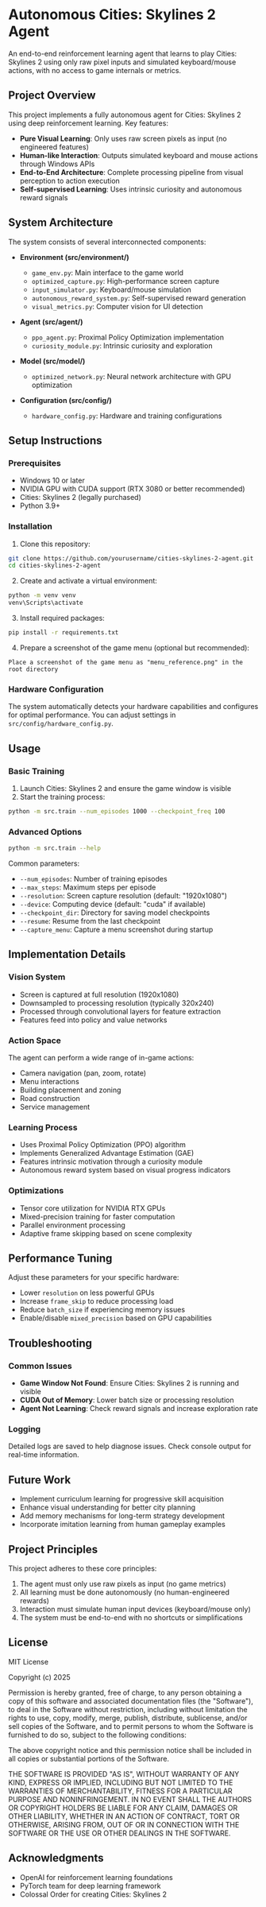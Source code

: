 # Autonomous Cities: Skylines 2 Agent

An end-to-end reinforcement learning agent that learns to play Cities: Skylines 2 using only raw pixel inputs and simulated keyboard/mouse actions, with no access to game internals or metrics.

## Project Overview

This project implements a fully autonomous agent for Cities: Skylines 2 using deep reinforcement learning. Key features:

- **Pure Visual Learning**: Only uses raw screen pixels as input (no engineered features)
- **Human-like Interaction**: Outputs simulated keyboard and mouse actions through Windows APIs
- **End-to-End Architecture**: Complete processing pipeline from visual perception to action execution
- **Self-supervised Learning**: Uses intrinsic curiosity and autonomous reward signals

## System Architecture

The system consists of several interconnected components:

- **Environment (src/environment/)**
  - `game_env.py`: Main interface to the game world
  - `optimized_capture.py`: High-performance screen capture
  - `input_simulator.py`: Keyboard/mouse simulation
  - `autonomous_reward_system.py`: Self-supervised reward generation
  - `visual_metrics.py`: Computer vision for UI detection

- **Agent (src/agent/)**
  - `ppo_agent.py`: Proximal Policy Optimization implementation
  - `curiosity_module.py`: Intrinsic curiosity and exploration

- **Model (src/model/)**
  - `optimized_network.py`: Neural network architecture with GPU optimization

- **Configuration (src/config/)**
  - `hardware_config.py`: Hardware and training configurations

## Setup Instructions

### Prerequisites

- Windows 10 or later
- NVIDIA GPU with CUDA support (RTX 3080 or better recommended)
- Cities: Skylines 2 (legally purchased)
- Python 3.9+

### Installation

1. Clone this repository:
```bash
git clone https://github.com/yourusername/cities-skylines-2-agent.git
cd cities-skylines-2-agent
```

2. Create and activate a virtual environment:
```bash
python -m venv venv
venv\Scripts\activate
```

3. Install required packages:
```bash
pip install -r requirements.txt
```

4. Prepare a screenshot of the game menu (optional but recommended):
```
Place a screenshot of the game menu as "menu_reference.png" in the root directory
```

### Hardware Configuration

The system automatically detects your hardware capabilities and configures for optimal performance. You can adjust settings in `src/config/hardware_config.py`.

## Usage

### Basic Training

1. Launch Cities: Skylines 2 and ensure the game window is visible
2. Start the training process:

```bash
python -m src.train --num_episodes 1000 --checkpoint_freq 100
```

### Advanced Options

```bash
python -m src.train --help
```

Common parameters:
- `--num_episodes`: Number of training episodes
- `--max_steps`: Maximum steps per episode
- `--resolution`: Screen capture resolution (default: "1920x1080")
- `--device`: Computing device (default: "cuda" if available)
- `--checkpoint_dir`: Directory for saving model checkpoints
- `--resume`: Resume from the last checkpoint
- `--capture_menu`: Capture a menu screenshot during startup

## Implementation Details

### Vision System

- Screen is captured at full resolution (1920x1080)
- Downsampled to processing resolution (typically 320x240)
- Processed through convolutional layers for feature extraction
- Features feed into policy and value networks

### Action Space

The agent can perform a wide range of in-game actions:
- Camera navigation (pan, zoom, rotate)
- Menu interactions
- Building placement and zoning
- Road construction
- Service management

### Learning Process

- Uses Proximal Policy Optimization (PPO) algorithm
- Implements Generalized Advantage Estimation (GAE)
- Features intrinsic motivation through a curiosity module
- Autonomous reward system based on visual progress indicators

### Optimizations

- Tensor core utilization for NVIDIA RTX GPUs
- Mixed-precision training for faster computation
- Parallel environment processing
- Adaptive frame skipping based on scene complexity

## Performance Tuning

Adjust these parameters for your specific hardware:

- Lower `resolution` on less powerful GPUs
- Increase `frame_skip` to reduce processing load
- Reduce `batch_size` if experiencing memory issues
- Enable/disable `mixed_precision` based on GPU capabilities

## Troubleshooting

### Common Issues

- **Game Window Not Found**: Ensure Cities: Skylines 2 is running and visible
- **CUDA Out of Memory**: Lower batch size or processing resolution
- **Agent Not Learning**: Check reward signals and increase exploration rate

### Logging

Detailed logs are saved to help diagnose issues. Check console output for real-time information.

## Future Work

- Implement curriculum learning for progressive skill acquisition
- Enhance visual understanding for better city planning
- Add memory mechanisms for long-term strategy development
- Incorporate imitation learning from human gameplay examples

## Project Principles

This project adheres to these core principles:
1. The agent must only use raw pixels as input (no game metrics)
2. All learning must be done autonomously (no human-engineered rewards)
3. Interaction must simulate human input devices (keyboard/mouse only)
4. The system must be end-to-end with no shortcuts or simplifications

## License

MIT License

Copyright (c) 2025 

Permission is hereby granted, free of charge, to any person obtaining a copy
of this software and associated documentation files (the "Software"), to deal
in the Software without restriction, including without limitation the rights
to use, copy, modify, merge, publish, distribute, sublicense, and/or sell
copies of the Software, and to permit persons to whom the Software is
furnished to do so, subject to the following conditions:

The above copyright notice and this permission notice shall be included in all
copies or substantial portions of the Software.

THE SOFTWARE IS PROVIDED "AS IS", WITHOUT WARRANTY OF ANY KIND, EXPRESS OR
IMPLIED, INCLUDING BUT NOT LIMITED TO THE WARRANTIES OF MERCHANTABILITY,
FITNESS FOR A PARTICULAR PURPOSE AND NONINFRINGEMENT. IN NO EVENT SHALL THE
AUTHORS OR COPYRIGHT HOLDERS BE LIABLE FOR ANY CLAIM, DAMAGES OR OTHER
LIABILITY, WHETHER IN AN ACTION OF CONTRACT, TORT OR OTHERWISE, ARISING FROM,
OUT OF OR IN CONNECTION WITH THE SOFTWARE OR THE USE OR OTHER DEALINGS IN THE
SOFTWARE.

## Acknowledgments

- OpenAI for reinforcement learning foundations
- PyTorch team for deep learning framework
- Colossal Order for creating Cities: Skylines 2 